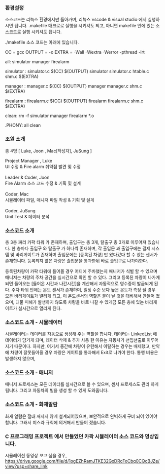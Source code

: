 ### 환경설정

소스코드는 리눅스 환경에서만 돌아가며, 리눅스 vscode & visual studio 에서 실행하시면 됩니다. 
.makefile 매크로로 실행을 시키셔도 되고, 아니면 makefile 안에 있는 소스코드로 실행 시키셔도 됩니다.

./makefile 소스 코드는 아래에 있습니다.

CC = gcc
OUTPUT = -o
EXTRA = -Wall -Wextra -Werror -pthread -lrt

all: simulator manager firealarm

simulator : simulator.c
	$(CC) $(OUTPUT) simulator simulator.c htable.c shm.c $(EXTRA)

manager : manager.c
	$(CC) $(OUTPUT) manager manager.c shm.c $(EXTRA)

firealarm : firealarm.c
	$(CC) $(OUTPUT) firealarm firealarm.c shm.c $(EXTRA)

clean:
	rm -f simulator manager firealarm *.o

.PHONY: all clean

### 조원 소개

총 4명 [ Luke, Joon , Mac[작성자], JuSung ]

Project Manager , Luke<br>
UI 수정 & Fire alarm 취약점 발견 및 수정 <br><br>
Leader & Coder, Joon<br>
Fire Alarm 소스 코드 수정 & 기획 및 설계  <br> <br>
Coder, Mac  <br>
시뮬레이터 파일, 매니저 파일 작성 & 기획 및 설계  <br> <br>
Coder, JuSung  <br>
Unit Test & 데이터 분석

### 소스코드 소개

총 3층 짜리 카팍 타워 가 존재하며, 출입구는 총 3개, 탈출구  총 3개로 이루어져 있습니다. 한 층마다 출입구 와 탈출구 가 하나씩 존재하며, 각 출입문 과 출입구에는 결제 시스템 및 바리게이트가 존재하며 출입문에는 [등록된 차량] 만 왔다갔다 할 수 있는 센서가 존재합니다. 등록되지 않은 차량은 출입문을 통과한뒤 바로 출입구로 나가야한다. 

등록된차량이 카팍 타워에 들어올 경우 어디에 주차했는지 매니저가 식별 할 수 있으며 매니저는 차량의 주차 공간을 실시간으로 확인 할 수 있다. 그리고 등록된 차량이 나가게 되면 들어오는 [들어온 시간과 나간시간]을 계산해서 자동적으로 영수증이 발급되게 된다. 
주차 타워 안에는 온도 센서가 존재하며, 일정 수준 보다 높은 온도가 측정 될 경우 모든 바리게이트가 열리게 되고, 이 온도센서의 역할은 불이 날 것을 대비해서 만들어 졌으며, 대물 피해가 발생하지 않도록 차량을 바로 나갈 수 있게끔 모든 층에 있는 바리게이트가 실시간으로 열리게 된다.  
### 소스코드 소개 - 시뮬레이터

시뮬레이터는 데이터를 자동으로 생성해 주는 역할을 합니다. 데이터는 LinkedList 에 데이터가 담기게 되며, 데이터 삭제 & 추가
<LinkedList> 사용 한 이유는 자동차가 선입선출로 이루어지기 때문이다. 하지만, 여기서 중간에 차량이 유턴해서 이탈하는 경우는 배제했고, 만약에 차량이 잘못들어올 경우 차량은 게이트를 통과해서 
Exit로 나가야 한다. 통행 비용은 발생하지 않으며, 


### 소스코드 소개 - 매니저


매니저 프로세스는 모든 데이터를 실시간으로 볼 수 있으며, 센서 프로세스도 관리 하게 됩니다. 그리고 자동차의 빌을 생성 할 수 있게 도와줍니다.


### 소스코드 소개 - 화재알람

화재 알람은 절대 꺼지지 않게 설계되어있으며, 보안적으로 완벽하게 구비 되어 있어야합니다. 그래서 미스라 규칙에 의거해서 만들어 졌습니다. 




### C 프로그래밍 프로젝트 에서 만들었던 카팍 시뮬레이터 소스 코드와 영상입니다. 
시뮬레이션 동영상 보고 싶을 경우, https://drive.google.com/file/d/1ogEZhRamJTKE32GxDRcFoCbq0CQcBJZe/view?usp=share_link
